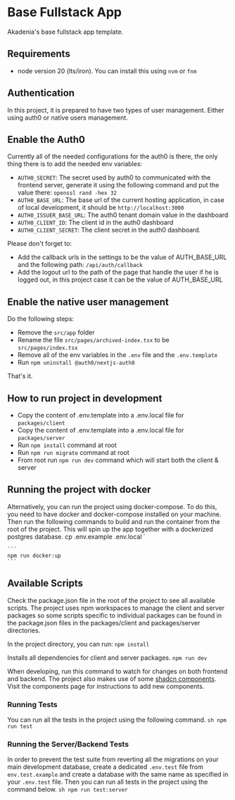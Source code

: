 # Base Fullstack App

Akadenia's base fullstack app template.

## Requirements

- node version 20 (lts/iron). You can install this using `nvm` or `fnm`

## Authentication

In this project, it is prepared to have two types of user management. Either using auth0 or native users management.

## Enable the Auth0

Currently all of the needed configurations for the auth0 is there, the only thing there is to add the needed env variables:

- `AUTH0_SECRET`: The secret used by auth0 to communicated with the frontend server, generate it using the following command and put the value there: `openssl rand -hex 32`
- `AUTH0_BASE_URL`: The base url of the current hosting application, in case of local development, it should be `http://localhost:3000`
- `AUTH0_ISSUER_BASE_URL`: The auth0 tenant domain value in the dashboard
- `AUTH0_CLIENT_ID`: The client id in the auth0 dashboard
- `AUTH0_CLIENT_SECRET`: The client secret in the auth0 dashboard.

Please don't forget to:

- Add the callback urls in the settings to be the value of AUTH_BASE_URL and the following path: `/api/auth/callback`
- Add the logout url to the path of the page that handle the user if he is logged out, in this project case it can be the value of AUTH_BASE_URL

## Enable the native user management

Do the following steps:

- Remove the `src/app` folder
- Rename the file `src/pages/archived-index.tsx` to be `src/pages/index.tsx`
- Remove all of the env variables in the `.env` file and the `.env.template`
- Run `npm uninstall @auth0/nextjs-auth0`

That's it.

## How to run project in development

- Copy the content of .env.template into a .env.local file for `packages/client`
- Copy the content of .env.template into a .env.local file for `packages/server`
- Run `npm install` command at root
- Run `npm run migrate` command at root
- From root run `npm run dev` command which will start both the client & server

## Running the project with docker

Alternatively, you can run the project using docker-compose. To do this, you need to have docker and docker-compose installed on your machine. Then run the following commands to build and run the container from the root of the project. This will spin up the app together with a dockerized postgres database.
cp .env.example .env.local
`

    ```
    npm run docker:up
    ```

## Available Scripts

Check the package.json file in the root of the project to see all available scripts. The project uses npm workspaces to manage the client and server packages so some scripts specific to individual packages can be found in the package.json files in the packages/client and packages/server directories.

In the project directory, you can run: `npm install`

Installs all dependencies for client and server packages. `npm run dev`

When developing, run this command to watch for changes on both frontend and backend. The project also makes use of some [shadcn components](https://ui.shadcn.com). Visit the components page for instructions to add new components.

### Running Tests

You can run all the tests in the project using the following command.
`sh
    npm run test
    `

### Running the Server/Backend Tests

In order to prevent the test suite from reverting all the migrations on your main development database, create a dedicated `.env.test` file from `env.test.example` and create a database with the same name as specified in your `.env.test` file. Then you can run all tests in the project using the command below.
`sh
    npm run test:server
    `
